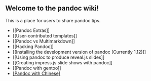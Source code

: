 ## Welcome to the pandoc wiki!

This is a place for users to share pandoc tips.

- [[Pandoc Extras]]
- [[User-contributed templates]]
- [[Pandoc vs Multimarkdown]]
- [[Hacking Pandoc]]
- [[Installing the development version of pandoc (Currently 1.12)]]
- [[Using pandoc to produce reveal.js slides]]
- [[Creating impress.js slide shows with pandoc]]
- [[Pandoc with gentoo]]
- [[Pandoc with Chinese]](简体中文)